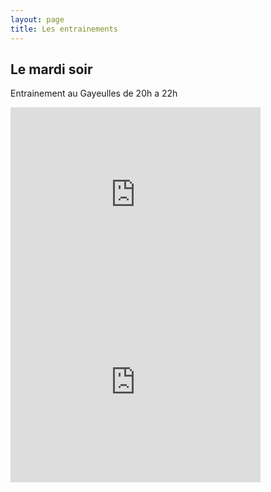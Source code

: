 ```yaml
---
layout: page
title: Les entrainements
---
```


## Le mardi soir

Entrainement au Gayeulles de 20h a 22h

<iframe src="https://www.google.com/maps/embed?pb=!1m18!1m12!1m3!1d43881.64643086381!2d-1.6732126039451078!3d48.13230196658138!2m3!1f0!2f0!3f0!3m2!1i1024!2i768!4f13.1!3m3!1m2!1s0x0%3A0xde8c5ae10cbf600e!2sParc+des+Gayeulles!5e1!3m2!1sfr!2sfr!4v1401876757114" width="400" height="300" frameborder="0" style="border:0"></iframe>

<iframe src="https://www.google.com/maps/embed?pb=!1m18!1m12!1m3!1d1371.2458021665286!2d-1.6452769714288966!3d48.13438577906918!2m3!1f0!2f0!3f0!3m2!1i1024!2i768!4f13.1!3m3!1m2!1s0x0%3A0x0!2zNDjCsDA4JzA0LjIiTiAxwrAzOCc0My4wIlc!5e1!3m2!1sfr!2sfr!4v1401876538610" width="400" height="300" frameborder="0" style="border:0"></iframe>
